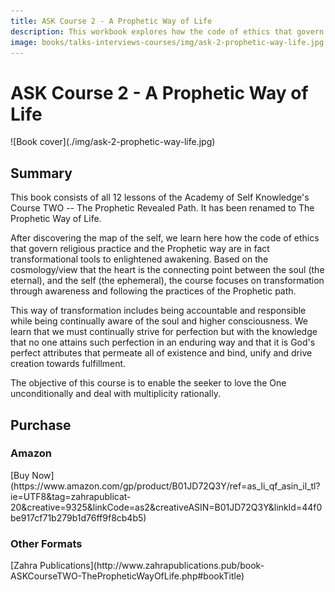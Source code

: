 ```yaml
---
title: ASK Course 2 - A Prophetic Way of Life
description: This workbook explores how the code of ethics that govern religious practice and the Prophetic ways are in fact transformational tools to enlightened awakening.
image: books/talks-interviews-courses/img/ask-2-prophetic-way-life.jpg
---
```


# ASK Course 2 - A Prophetic Way of Life

<div markdown="1" class="cover-image">
![Book cover](./img/ask-2-prophetic-way-life.jpg)
</div>

## Summary

This book consists of all 12 lessons of the Academy of Self Knowledge's Course TWO -- The Prophetic Revealed Path. It has been renamed to The Prophetic Way of Life.

After discovering the map of the self, we learn here how the code of ethics that govern religious practice and the Prophetic way are in fact transformational tools to enlightened awakening. Based on the cosmology/view that the heart is the connecting point between the soul (the eternal), and the self (the ephemeral), the course focuses on transformation through awareness and following the practices of the Prophetic path.

This way of transformation includes being accountable and responsible while being continually aware of the soul and higher consciousness. We learn that we must continually strive for perfection but with the knowledge that no one attains such perfection in an enduring way and that it is God's perfect attributes that permeate all of existence and bind, unify and drive creation towards fulfillment.

The objective of this course is to enable the seeker to love the One unconditionally and deal with multiplicity rationally.  

## Purchase

### Amazon

<div markdown="3" class="purchase-link">
[Buy Now](https://www.amazon.com/gp/product/B01JD72Q3Y/ref=as_li_qf_asin_il_tl?ie=UTF8&tag=zahrapublicat-20&creative=9325&linkCode=as2&creativeASIN=B01JD72Q3Y&linkId=44f0be917cf71b279b1d76ff9f8cb4b5)
</div>

### Other Formats

<div markdown="3" class="purchase-link">
[Zahra Publications](http://www.zahrapublications.pub/book-ASKCourseTWO-ThePropheticWayOfLife.php#bookTitle)
</div>